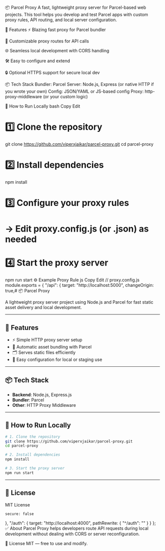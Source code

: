 📦 Parcel Proxy
A fast, lightweight proxy server for Parcel-based web projects.
This tool helps you develop and test Parcel apps with custom proxy rules, API routing, and local server configuration.

🚀 Features
⚡ Blazing fast proxy for Parcel bundler

🔀 Customizable proxy routes for API calls

🌐 Seamless local development with CORS handling

🛠️ Easy to configure and extend

🔒 Optional HTTPS support for secure local dev

📦 Tech Stack
Bundler: Parcel
Server: Node.js, Express (or native HTTP if you wrote your own)
Config: JSON/YAML or JS-based config
Proxy: http-proxy-middleware (or your custom logic)

🧪 How to Run Locally
bash
Copy
Edit
# 1️⃣ Clone the repository
git clone https://github.com/viperxjaikar/parcel-proxy.git
cd parcel-proxy

# 2️⃣ Install dependencies
npm install

# 3️⃣ Configure your proxy rules
# → Edit proxy.config.js (or .json) as needed

# 4️⃣ Start the proxy server
npm run start
⚙️ Example Proxy Rule
js
Copy
Edit
// proxy.config.js
module.exports = {
  "/api": {
    target: "http://localhost:5000",
    changeOrigin: true,# 📦 Parcel Proxy

A lightweight proxy server project using Node.js and Parcel for fast static asset delivery and local development.

---

## 🚀 Features

* ⚡ Simple HTTP proxy server setup
* 🔄 Automatic asset bundling with Parcel
* 🗂️ Serves static files efficiently
* 🔌 Easy configuration for local or staging use

---

## 📦 Tech Stack

* **Backend**: Node.js, Express.js
* **Bundler**: Parcel
* **Other**: HTTP Proxy Middleware

---

## 🧪 How to Run Locally

```bash
# 1. Clone the repository
git clone https://github.com/viperxjaikar/parcel-proxy.git
cd parcel-proxy

# 2. Install dependencies
npm install

# 3. Start the proxy server
npm run start
```

---

## 📄 License

MIT License

    secure: false
  },
  "/auth": {
    target: "http://localhost:4000",
    pathRewrite: { "^/auth": "" }
  }
};
✅ About
Parcel Proxy helps developers route API requests during local development without dealing with CORS or server reconfiguration.

📜 License
MIT — free to use and modify.
